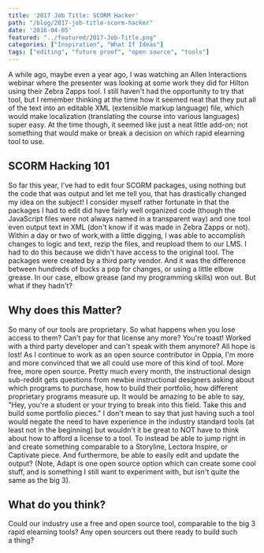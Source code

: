 ```yaml
---
title: '2017 Job Title: SCORM Hacker'
path: "/blog/2017-job-title-scorm-hacker"
date: '2016-04-05'
featured: "../featured/2017-Job-Title.png"
categories: ["Inspiration", "What If Ideas"]
tags: ["editing", "future proof", "open source", "tools"]
---
```


A while ago, maybe even a year ago, I was watching an Allen Interactions webinar where the presenter was looking at some work they did for Hilton using their Zebra Zapps tool. I still haven't had the opportunity to try that tool, but I remember thinking at the time how it seemed neat that they put all of the text into an editable XML (extensible markup language) file, which would make localization (translating the course into various languages) super easy. At the time though, it seemed like just a neat little add-on; not something that would make or break a decision on which rapid elearning tool to use.

## SCORM Hacking 101

So far this year, I've had to edit four SCORM packages, using nothing but the code that was output and let me tell you, that has drastically changed my idea on the subject! I consider myself rather fortunate in that the packages I had to edit did have fairly well organized code (though the JavaScript files were not always named in a transparent way) and one tool even output text in XML (don't know if it was made in Zebra Zapps or not). Within a day or two of work,with a little digging, I was able to accomplish changes to logic and text, rezip the files, and reupload them to our LMS. I had to do this because we didn't have access to the original tool. The packages were created by a third party vendor. And it was the difference between hundreds of bucks a pop for changes, or using a little elbow grease. In our case, elbow grease (and my programming skills) won out. But what if they hadn't?

## Why does this Matter?

So many of our tools are proprietary. So what happens when you lose access to them? Can't pay for that license any more? You're toast! Worked with a third party developer and can't speak with them anymore? All hope is lost! As I continue to work as an open source contributor in Oppia, I'm more and more convinced that we all could use more of this kind of tool. More free, more open source. Pretty much every month, the instructional design sub-reddit gets questions from newbie instructional designers asking about which programs to purchase, how to build their portfolio, how different proprietary programs measure up. It would be amazing to be able to say, "Hey, you're a student or your trying to break into this field. Take this and build some portfolio pieces." I don't mean to say that just having such a tool would negate the need to have experience in the industry standard tools (at least not in the beginning) but wouldn't it be great to NOT have to think about how to afford a license to a tool. To instead be able to jump right in and create something comparable to a Storyline, Lectora Inspire, or Captivate piece. And furthermore, be able to easily edit and update the output? (Note, Adapt is one open source option which can create some cool stuff, and is something I still want to experiment with, but isn't quite the same as the big 3).

## What do you think?

Could our industry use a free and open source tool, comparable to the big 3 rapid elearning tools? Any open sourcers out there ready to build such a thing?
